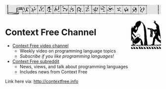 ![](gulliver.jpg)

<img style="float: right; height: 96px" align="right" height="96" src="apprentice.jpg">

# Context Free Channel

- [Context Free video channel](https://www.youtube.com/channel/UCS4FAVeYW_IaZqAbqhlvxlA)
  - Weekly video on programming language topics
  - *Subscribe if you like programming languages!*
- [Context Free subreddit](https://www.reddit.com/r/contextfree/)
  - News, views, and talk about programming languages
  - Includes news from Context Free

Link here via: http://contextfree.info
